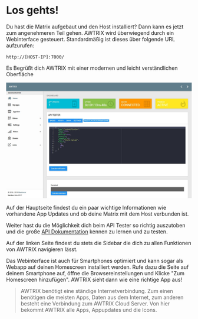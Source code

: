 
# Los gehts!

Du hast die Matrix aufgebaut und den Host installiert? Dann kann es jetzt zum angenehmeren Teil gehen.
AWTRIX wird überwiegend durch ein Webinterface gesteuert. Standardmäßig ist dieses über folgende URL aufzurufen:
``` URL
http://[HOST-IP]:7000/
```

Es Begrüßt dich AWTRIX mit einer modernen und leicht verständlichen Oberfläche

![](..\assets\home.jpg)


Auf der Hauptseite findest du ein paar wichtige Informationen wie vorhandene App Updates und ob deine Matrix mit dem Host verbunden ist.

Weiter hast du die Möglichkeit dich beim API Tester so richtig auszutoben und die große [API Dokumentation](/de-de/api) kennen zu lernen und zu testen.

Auf der linken Seite findest du stets die Sidebar die dich zu allen Funktionen von AWTRIX navigieren lässt.

Das Webinterface ist auch für Smartphones optimiert und kann sogar als Webapp auf deinen Homescreen installiert werden.
Rufe dazu die Seite auf deinem Smartphone auf, öffne die Browsereinstellungen und Klicke "Zum Homescreen hinzufügen". AWTRIX sieht dann wie eine richtige App aus!


> AWTRIX benötigt eine ständige Internetverbindung. Zum einen benötigen die meisten Apps, Daten aus dem Internet, zum anderen besteht eine Verbindung zum AWTRIX Cloud Server. Von hier bekommt AWTRIX alle Apps, Appupdates und die Icons.